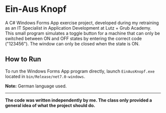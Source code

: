 # Ein-Aus Knopf

A C# Windows Forms App exercise project, developed during my retraining as an IT Specialist in Application Development at Lutz + Grub Academy. This small program simulates a toggle button for a machine that can only be switched between ON and OFF states by entering the correct code ("123456"). The window can only be closed when the state is ON.


## How to Run

To run the Windows Forms App program directly, launch `EinAusKnopf.exe` located in `bin/Release/net7.0-windows`.

**Note:** German language used.

---

**The code was written independently by me. The class only provided a general idea of what the project should do.**
